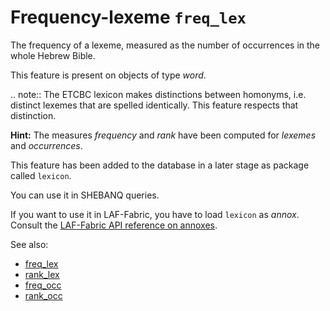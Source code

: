 # Frequency-lexeme `freq_lex`

The frequency of a lexeme, measured as the number of occurrences in the whole Hebrew Bible.

This feature is present on objects of type *word*.

.. note::
    The ETCBC lexicon makes distinctions between homonyms, i.e. distinct lexemes that are spelled identically.
    This feature respects that distinction.

**Hint:**
The measures *frequency* and *rank* have been computed for *lexemes* and *occurrences*.
    
This feature has been added to the database in a later stage as package called `lexicon`.

You can use it in SHEBANQ queries.

If you want to use it in LAF-Fabric, you have to load `lexicon` as *annox*.
Consult the [LAF-Fabric API reference on annoxes](http://laf-fabric.readthedocs.io/en/latest/texts/API-reference.html#extra-annotation-packages).

See also:
 
* [freq_lex](freq_lex)
* [rank_lex](rank_lex)
* [freq_occ](freq_occ)
* [rank_occ](rank_occ)

